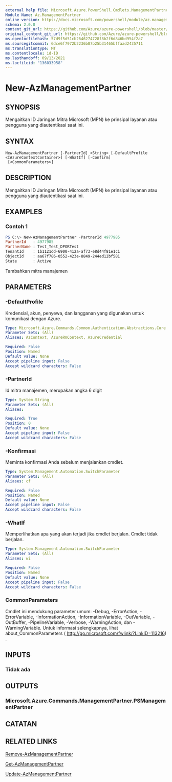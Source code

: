 ```yaml
---
external help file: Microsoft.Azure.PowerShell.Cmdlets.ManagementPartner.dll-Help.xml
Module Name: Az.ManagementPartner
online version: https://docs.microsoft.com/powershell/module/az.managementpartner/new-azmanagementpartner
schema: 2.0.0
content_git_url: https://github.com/Azure/azure-powershell/blob/master/src/ManagementPartner/ManagementPartner/help/New-AzManagementPartner.md
original_content_git_url: https://github.com/Azure/azure-powershell/blob/master/src/ManagementPartner/ManagementPartner/help/New-AzManagementPartner.md
ms.openlocfilehash: 57d9f5d51cb2646274728f8b2f6d846bd954f2a7
ms.sourcegitcommit: 6dce6f7972b2236b87b25b31465bffaad2435711
ms.translationtype: MT
ms.contentlocale: id-ID
ms.lasthandoff: 09/13/2021
ms.locfileid: "136033958"
---
```

# New-AzManagementPartner

## SYNOPSIS
Mengaitkan ID Jaringan Mitra Microsoft (MPN) ke prinsipal layanan atau pengguna yang diautentikasi saat ini.

## SYNTAX

```
New-AzManagementPartner [-PartnerId] <String> [-DefaultProfile <IAzureContextContainer>] [-WhatIf] [-Confirm]
 [<CommonParameters>]
```

## DESCRIPTION
Mengaitkan ID Jaringan Mitra Microsoft (MPN) ke prinsipal layanan atau pengguna yang diautentikasi saat ini.

## EXAMPLES

### Contoh 1
```powershell
PS C:\> New-AzManagementPartner -PartnerId 4977985
PartnerId   : 4977985
PartnerName : Test_Test_DPORTest
TenantId    : 1b1121dd-6900-412a-af73-e8d44f81e1c1
ObjectId    : aa67f786-0552-423e-8849-244ed12bf581
State       : Active
```

Tambahkan mitra manajemen

## PARAMETERS

### -DefaultProfile
Kredensial, akun, penyewa, dan langganan yang digunakan untuk komunikasi dengan Azure.

```yaml
Type: Microsoft.Azure.Commands.Common.Authentication.Abstractions.Core.IAzureContextContainer
Parameter Sets: (All)
Aliases: AzContext, AzureRmContext, AzureCredential

Required: False
Position: Named
Default value: None
Accept pipeline input: False
Accept wildcard characters: False
```

### -PartnerId
Id mitra manajemen, merupakan angka 6 digit

```yaml
Type: System.String
Parameter Sets: (All)
Aliases:

Required: True
Position: 0
Default value: None
Accept pipeline input: False
Accept wildcard characters: False
```

### -Konfirmasi
Meminta konfirmasi Anda sebelum menjalankan cmdlet.

```yaml
Type: System.Management.Automation.SwitchParameter
Parameter Sets: (All)
Aliases: cf

Required: False
Position: Named
Default value: None
Accept pipeline input: False
Accept wildcard characters: False
```

### -WhatIf
Memperlihatkan apa yang akan terjadi jika cmdlet berjalan.
Cmdlet tidak berjalan.

```yaml
Type: System.Management.Automation.SwitchParameter
Parameter Sets: (All)
Aliases: wi

Required: False
Position: Named
Default value: None
Accept pipeline input: False
Accept wildcard characters: False
```

### CommonParameters
Cmdlet ini mendukung parameter umum: -Debug, -ErrorAction, -ErrorVariable, -InformationAction, -InformationVariable, -OutVariable, -OutBuffer, -PipelineVariable, -Verbose, -WarningAction, dan -WarningVariable. Untuk informasi selengkapnya, lihat about_CommonParameters ( http://go.microsoft.com/fwlink/?LinkID=113216) .

## INPUTS

### Tidak ada

## OUTPUTS

### Microsoft.Azure.Commands.ManagementPartner.PSManagementPartner

## CATATAN

## RELATED LINKS

[Remove-AzManagementPartner](./Remove-AzManagementPartner.md)

[Get-AzManagementPartner](./Get-AzManagementPartner.md)

[Update-AzManagementPartner](./Update-AzManagementPartner.md)